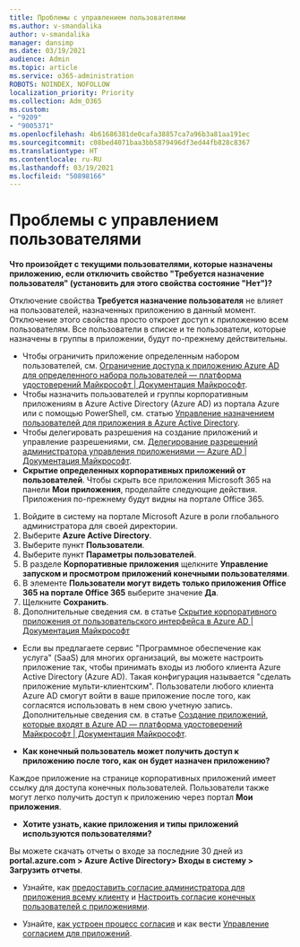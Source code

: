```yaml
---
title: Проблемы с управлением пользователями
ms.author: v-smandalika
author: v-smandalika
manager: dansimp
ms.date: 03/19/2021
audience: Admin
ms.topic: article
ms.service: o365-administration
ROBOTS: NOINDEX, NOFOLLOW
localization_priority: Priority
ms.collection: Adm_O365
ms.custom:
- "9209"
- "9005371"
ms.openlocfilehash: 4b61686381de0cafa38857ca7a96b3a81aa191ec
ms.sourcegitcommit: c08bed4071baa3bb5879496df3ed44fb828c8367
ms.translationtype: HT
ms.contentlocale: ru-RU
ms.lasthandoff: 03/19/2021
ms.locfileid: "50898166"
---
```

# <a name="user-management-issues"></a>Проблемы с управлением пользователями

**Что произойдет с текущими пользователями, которые назначены приложению, если отключить свойство "Требуется назначение пользователя" (установить для этого свойства состояние "Нет")?**

Отключение свойства **Требуется назначение пользователя** не влияет на пользователей, назначенных приложению в данный момент. Отключение этого свойства просто откроет доступ к приложению всем пользователям. Все пользователи в списке и те пользователи, которые назначены в группы в приложении, будут по-прежнему действительны.

- Чтобы ограничить приложение определенным набором пользователей, см. [Ограничение доступа к приложению Azure AD для определенного набора пользователей — платформа удостоверений Майкрософт | Документация Майкрософт](https://docs.microsoft.com/azure/active-directory/develop/howto-restrict-your-app-to-a-set-of-users#:~:text=Select%20the%20application%20you%20want%2cand%20set%20it%20to%20Yes.).
- Чтобы назначить пользователей и группы корпоративным приложениям в Azure Active Directory (Azure AD) из портала Azure или с помощью PowerShell, см. статью [Управление назначением пользователей для приложения в Azure Active Directory](https://docs.microsoft.com/azure/active-directory/manage-apps/assign-user-or-group-access-portal).
- Чтобы делегировать разрешения на создание приложений и управление разрешениями, см. [Делегирование разрешений администратора управления приложениями — Azure AD | Документация Майкрософт](https://docs.microsoft.com/azure/active-directory/roles/delegate-app-roles).
- **Скрытие определенных корпоративных приложений от пользователей**. Чтобы скрыть все приложения Microsoft 365 на панели **Мои приложения**, проделайте следующие действия. Приложения по-прежнему будут видны на портале Office 365.

 1. Войдите в систему на портале Microsoft Azure в роли глобального администратора для своей директории. 
 2. Выберите **Azure Active Directory**. 
 3. Выберите пункт **Пользователи**. 
 4. Выберите пункт **Параметры пользователей**. 
 5. В разделе **Корпоративные приложения** щелкните **Управление запуском и просмотром приложений конечными пользователями**. 
 6. В элементе **Пользователи могут видеть только приложения Office 365 на портале Office 365** выберите значение **Да**. 
 7. Щелкните **Сохранить**. 
 8. Дополнительные сведения см. в статье [Скрытие корпоративного приложения от пользовательского интерфейса в Azure AD | Документация Майкрософт](https://docs.microsoft.com/azure/active-directory/manage-apps/hide-application-from-user-portal#:~:text=%20Hide%20an%20application%20from%20the%20end%20user,6%20Click%20Properties.%207%20Click%20Save.%20See%20More.)

- Если вы предлагаете сервис "Программное обеспечение как услуга" (SaaS) для многих организаций, вы можете настроить приложение так, чтобы принимать входы из любого клиента Azure Active Directory (Azure AD). Такая конфигурация называется "сделать приложение мульти-клиентским". Пользователи любого клиента Azure AD смогут войти в ваше приложение после того, как согласятся использовать в нем свою учетную запись. Дополнительные сведения см. в статье [Создание приложений, которые входят в Azure AD — платформа удостоверений Майкрософт | Документация Майкрософт](https://docs.microsoft.com/azure/active-directory/develop/howto-convert-app-to-be-multi-tenant).

- **Как конечный пользователь может получить доступ к приложению после того, как он будет назначен приложению?**

Каждое приложение на странице корпоративных приложений имеет ссылку для доступа конечных пользователей. Пользователи также могут легко получить доступ к приложению через портал **Мои приложения**.

- **Хотите узнать, какие приложения и типы приложений используются пользователями?**

Вы можете скачать отчеты о входе за последние 30 дней из **portal.azure.com > Azure Active Directory> Входы в систему > Загрузить отчеты**.

- Узнайте, как [предоставить согласие администратора для приложения всему клиенту](https://docs.microsoft.com/azure/active-directory/manage-apps/grant-admin-consent) и [Настроить согласие конечных пользователей с приложениями](https://docs.microsoft.com/azure/active-directory/manage-apps/configure-user-consent).

- Узнайте, [как устроен процесс согласия](https://docs.microsoft.com/azure/active-directory/develop/v2-permissions-and-consent) и как вести [Управление согласием для приложений](https://docs.microsoft.com/azure/active-directory/manage-apps/manage-consent-requests).


